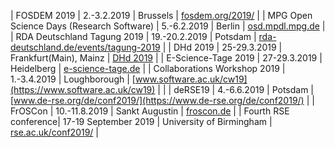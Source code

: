 | FOSDEM 2019 | 2.-3.2.2019 | Brussels | [fosdem.org/2019/](https://fosdem.org/2019/) |
| MPG Open Science Days (Research Software) | 5.-6.2.2019 | Berlin | [osd.mpdl.mpg.de](http://osd.mpdl.mpg.de) |
| RDA Deutschland Tagung 2019 | 19.-20.2.2019 | Potsdam | [rda-deutschland.de/events/tagung-2019](https://www.rda-deutschland.de/events/tagung-2019) |
| DHd 2019 | 25-29.3.2019 | Frankfurt(Main), Mainz | [DHd 2019](http://dhd2019.org) |
| E-Science-Tage 2019 | 27-29.3.2019 | Heidelberg | [e-science-tage.de](https://e-science-tage.de) |
| Collaborations Workshop 2019 | 1.-3.4.2019 | Loughborough | [www.software.ac.uk/cw19](https://www.software.ac.uk/cw19) | |
| deRSE19 | 4.-6.6.2019 | Potsdam | [www.de-rse.org/de/conf2019/](https://www.de-rse.org/de/conf2019/) |
| FrOSCon | 10.-11.8.2019 | Sankt Augustin | [froscon.de](https://www.froscon.de/) |
| Fourth RSE conference| 17-19 September 2019 | University of Birmingham | [rse.ac.uk/conf2019/](https://web.archive.org/web/20211009200055/https://rse.ac.uk/conf2019/) |
